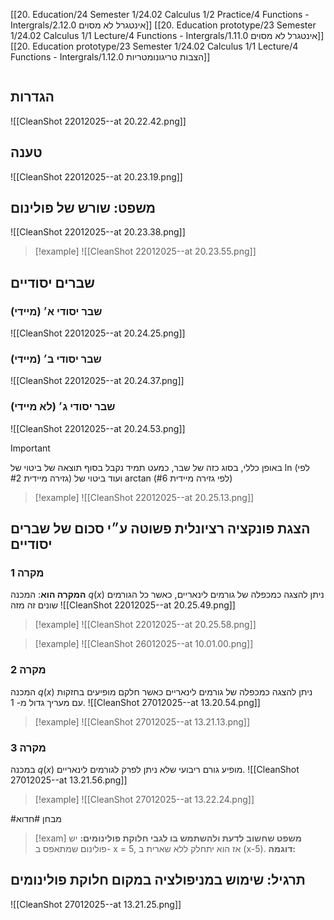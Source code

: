 [[20. Education/24 Semester 1/24.02 Calculus 1/2 Practice/4 Functions - Intergrals/2.12.0 אינטגרל לא מסוים]]
[[20. Education prototype/23 Semester 1/24.02 Calculus 1/1 Lecture/4 Functions - Intergrals/1.11.0 אינטגרל לא מסוים]]
[[20. Education prototype/23 Semester 1/24.02 Calculus 1/1 Lecture/4 Functions - Intergrals/1.12.0 הצבות טריגונומטריות]]

```table-of-contents
```

## הגדרות
![[CleanShot 22012025--at 20.22.42.png]]
## טענה
![[CleanShot 22012025--at 20.23.19.png]]
## משפט: שורש של פולינום
![[CleanShot 22012025--at 20.23.38.png]]

> [!example]
> ![[CleanShot 22012025--at 20.23.55.png]]

## שברים יסודיים
### שבר יסודי א׳ (מיידי)
![[CleanShot 22012025--at 20.24.25.png]]
### שבר יסודי ב׳ (מיידי)
![[CleanShot 22012025--at 20.24.37.png]]
### שבר יסודי ג׳ (לא מיידי)
![[CleanShot 22012025--at 20.24.53.png]]

> [!important]
> באופן כללי, בסוג כזה של שבר, כמעט תמיד נקבל בסוף תוצאה של ביטוי של ln (לפי גזירה מיידית #2) ועוד ביטוי של arctan (לפי גזירה מיידית #6)

> [!example]
> ![[CleanShot 22012025--at 20.25.13.png]]

## הצגת פונקציה רציונלית פשוטה ע״י סכום של שברים יסודיים
### מקרה 1
**המקרה הוא**: המכנה $q(x)$ ניתן להצגה כמכפלה של גורמים לינאריים, כאשר כל הגורמים שונים זה מזה
![[CleanShot 22012025--at 20.25.49.png]]

> [!example]
> ![[CleanShot 22012025--at 20.25.58.png]]

> [!example]
> ![[CleanShot 26012025--at 10.01.00.png]]

### מקרה 2
המכנה $q(x)$ ניתן להצגה כמכפלה של גורמים לינאריים כאשר חלקם מופיעים בחזקות עם מעריך גדול מ- 1.
![[CleanShot 27012025--at 13.20.54.png]]

> [!example]
> ![[CleanShot 27012025--at 13.21.13.png]]

### מקרה 3
במכנה $q(x)$ מופיע גורם ריבועי שלא ניתן לפרק לגורמים לינאריים.
![[CleanShot 27012025--at 13.21.56.png]]

> [!example]
> ![[CleanShot 27012025--at 13.22.24.png]]


#מבחן #חדוא
> [!exam]
> **משפט שחשוב לדעת ולהשתמש בו לגבי חלוקת פולינומים:** יש פולינום שמתאפס ב- x = 5, אז הוא יתחלק ללא שארית ב (x-5).
**דוגמה:**

## תרגיל: שימוש במניפולציה במקום חלוקת פולינומים
![[CleanShot 27012025--at 13.21.25.png]]